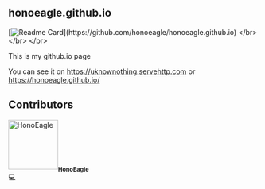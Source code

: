 ## honoeagle.github.io

[![Readme Card](https://github-readme-stats.vercel.app/api/pin/?username=honoeagle&repo=honoeagle.github.io&hide=_border=true&title_color=0ff54c&icon_color=0ff54c&text_color=c9d1d9&bg_color=0d1117&layout=compact&amp;show_icons=true&amp;)](https://github.com/honoeagle/honoeagle.github.io)
</br>
</br>
</br>


This is my github.io page

You can see it on https://uknownothing.servehttp.com or https://honoeagle.github.io/

## Contributors

<td align="center"><img src="https://avatars0.githubusercontent.com/u/79271536?v=3" width="100px;" alt="HonoEagle"/><sub><b>HonoEagle</b></sub><br><a title="Code">💻</a>
